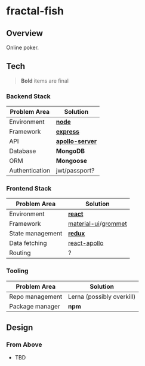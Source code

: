 # fractal-fish

## Overview

Online poker.

## Tech

> **Bold** items are final

### Backend Stack

| Problem Area | Solution |
| --- | --- |
| Environment | **[node](https://github.com/nodejs/node)** |
| Framework | **[express](https://github.com/expressjs/express)** |
| API | **[apollo-server](https://github.com/apollographql/apollo-server)** |
| Database | **MongoDB** |
| ORM | **Mongoose** |
| Authentication | jwt/passport? |

### Frontend Stack

| Problem Area | Solution |
| --- | --- |
| Environment | **[react](https://github.com/facebook/react/)** |
| Framework | [material-ui](https://material-ui.com/)/[grommet](https://v2.grommet.io/) |
| State management | **[redux](https://github.com/reduxjs/redux)** |
| Data fetching | [react-apollo](https://github.com/apollographql/react-apollo) |
| Routing | ? |

### Tooling

| Problem Area | Solution |
| --- | --- |
| Repo management | Lerna (possibly overkill) |
| Package manager | **npm** |

## Design

### From Above

* TBD
